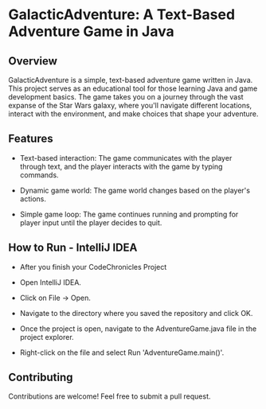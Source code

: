 # GalacticAdventure: A Text-Based Adventure Game in Java

## Overview

GalacticAdventure is a simple, text-based adventure game written in Java. This project serves as an educational tool for those learning Java and game development basics. The game takes you on a journey through the vast expanse of the Star Wars galaxy, where you'll navigate different locations, interact with the environment, and make choices that shape your adventure.

## Features
- Text-based interaction: The game communicates with the player through text, and the player interacts with the game by typing commands.

- Dynamic game world: The game world changes based on the player's actions.

- Simple game loop: The game continues running and prompting for player input until the player decides to quit.

## How to Run - IntelliJ IDEA

- After you finish your CodeChronicles Project
  
- Open IntelliJ IDEA.
  
- Click on File -> Open.
  
- Navigate to the directory where you saved the repository and click OK.
  
- Once the project is open, navigate to the AdventureGame.java file in the project explorer.
  
- Right-click on the file and select Run 'AdventureGame.main()'.

## Contributing

Contributions are welcome! Feel free to submit a pull request.
